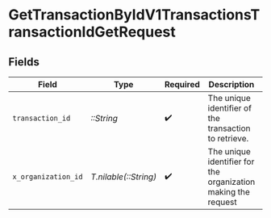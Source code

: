 # GetTransactionByIdV1TransactionsTransactionIdGetRequest


## Fields

| Field                                                         | Type                                                          | Required                                                      | Description                                                   | Example                                                       |
| ------------------------------------------------------------- | ------------------------------------------------------------- | ------------------------------------------------------------- | ------------------------------------------------------------- | ------------------------------------------------------------- |
| `transaction_id`                                              | *::String*                                                    | :heavy_check_mark:                                            | The unique identifier of the transaction to retrieve.         |                                                               |
| `x_organization_id`                                           | *T.nilable(::String)*                                         | :heavy_check_mark:                                            | The unique identifier for the organization making the request | org_12345                                                     |